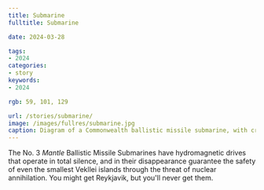 ```yaml
---
title: Submarine
fulltitle: Submarine

date: 2024-03-28

tags:
- 2024
categories:
- story
keywords:
- 2024

rgb: 59, 101, 129

url: /stories/submarine/
image: /images/fullres/submarine.jpg
caption: Diagram of a Commonwealth ballistic missile submarine, with crew uniforms.
---
```

The No. 3 *Mantle* Ballistic Missile Submarines have hydromagnetic drives that operate in total silence, and in their disappearance guarantee the safety of even the smallest Vekllei islands through the threat of nuclear annihilation. You might get Reykjavik, but you'll never get them.